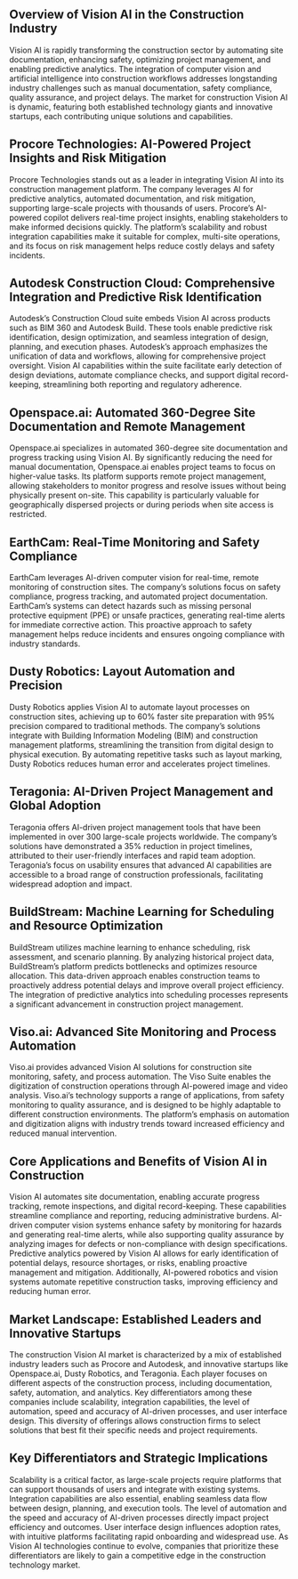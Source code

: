 ## Overview of Vision AI in the Construction Industry

Vision AI is rapidly transforming the construction sector by automating site documentation, enhancing safety, optimizing project management, and enabling predictive analytics. The integration of computer vision and artificial intelligence into construction workflows addresses longstanding industry challenges such as manual documentation, safety compliance, quality assurance, and project delays. The market for construction Vision AI is dynamic, featuring both established technology giants and innovative startups, each contributing unique solutions and capabilities.

## Procore Technologies: AI-Powered Project Insights and Risk Mitigation

Procore Technologies stands out as a leader in integrating Vision AI into its construction management platform. The company leverages AI for predictive analytics, automated documentation, and risk mitigation, supporting large-scale projects with thousands of users. Procore’s AI-powered copilot delivers real-time project insights, enabling stakeholders to make informed decisions quickly. The platform’s scalability and robust integration capabilities make it suitable for complex, multi-site operations, and its focus on risk management helps reduce costly delays and safety incidents.

## Autodesk Construction Cloud: Comprehensive Integration and Predictive Risk Identification

Autodesk’s Construction Cloud suite embeds Vision AI across products such as BIM 360 and Autodesk Build. These tools enable predictive risk identification, design optimization, and seamless integration of design, planning, and execution phases. Autodesk’s approach emphasizes the unification of data and workflows, allowing for comprehensive project oversight. Vision AI capabilities within the suite facilitate early detection of design deviations, automate compliance checks, and support digital record-keeping, streamlining both reporting and regulatory adherence.

## Openspace.ai: Automated 360-Degree Site Documentation and Remote Management

Openspace.ai specializes in automated 360-degree site documentation and progress tracking using Vision AI. By significantly reducing the need for manual documentation, Openspace.ai enables project teams to focus on higher-value tasks. Its platform supports remote project management, allowing stakeholders to monitor progress and resolve issues without being physically present on-site. This capability is particularly valuable for geographically dispersed projects or during periods when site access is restricted.

## EarthCam: Real-Time Monitoring and Safety Compliance

EarthCam leverages AI-driven computer vision for real-time, remote monitoring of construction sites. The company’s solutions focus on safety compliance, progress tracking, and automated project documentation. EarthCam’s systems can detect hazards such as missing personal protective equipment (PPE) or unsafe practices, generating real-time alerts for immediate corrective action. This proactive approach to safety management helps reduce incidents and ensures ongoing compliance with industry standards.

## Dusty Robotics: Layout Automation and Precision

Dusty Robotics applies Vision AI to automate layout processes on construction sites, achieving up to 60% faster site preparation with 95% precision compared to traditional methods. The company’s solutions integrate with Building Information Modeling (BIM) and construction management platforms, streamlining the transition from digital design to physical execution. By automating repetitive tasks such as layout marking, Dusty Robotics reduces human error and accelerates project timelines.

## Teragonia: AI-Driven Project Management and Global Adoption

Teragonia offers AI-driven project management tools that have been implemented in over 300 large-scale projects worldwide. The company’s solutions have demonstrated a 35% reduction in project timelines, attributed to their user-friendly interfaces and rapid team adoption. Teragonia’s focus on usability ensures that advanced AI capabilities are accessible to a broad range of construction professionals, facilitating widespread adoption and impact.

## BuildStream: Machine Learning for Scheduling and Resource Optimization

BuildStream utilizes machine learning to enhance scheduling, risk assessment, and scenario planning. By analyzing historical project data, BuildStream’s platform predicts bottlenecks and optimizes resource allocation. This data-driven approach enables construction teams to proactively address potential delays and improve overall project efficiency. The integration of predictive analytics into scheduling processes represents a significant advancement in construction project management.

## Viso.ai: Advanced Site Monitoring and Process Automation

Viso.ai provides advanced Vision AI solutions for construction site monitoring, safety, and process automation. The Viso Suite enables the digitization of construction operations through AI-powered image and video analysis. Viso.ai’s technology supports a range of applications, from safety monitoring to quality assurance, and is designed to be highly adaptable to different construction environments. The platform’s emphasis on automation and digitization aligns with industry trends toward increased efficiency and reduced manual intervention.

## Core Applications and Benefits of Vision AI in Construction

Vision AI automates site documentation, enabling accurate progress tracking, remote inspections, and digital record-keeping. These capabilities streamline compliance and reporting, reducing administrative burdens. AI-driven computer vision systems enhance safety by monitoring for hazards and generating real-time alerts, while also supporting quality assurance by analyzing images for defects or non-compliance with design specifications. Predictive analytics powered by Vision AI allows for early identification of potential delays, resource shortages, or risks, enabling proactive management and mitigation. Additionally, AI-powered robotics and vision systems automate repetitive construction tasks, improving efficiency and reducing human error.

## Market Landscape: Established Leaders and Innovative Startups

The construction Vision AI market is characterized by a mix of established industry leaders such as Procore and Autodesk, and innovative startups like Openspace.ai, Dusty Robotics, and Teragonia. Each player focuses on different aspects of the construction process, including documentation, safety, automation, and analytics. Key differentiators among these companies include scalability, integration capabilities, the level of automation, speed and accuracy of AI-driven processes, and user interface design. This diversity of offerings allows construction firms to select solutions that best fit their specific needs and project requirements.

## Key Differentiators and Strategic Implications

Scalability is a critical factor, as large-scale projects require platforms that can support thousands of users and integrate with existing systems. Integration capabilities are also essential, enabling seamless data flow between design, planning, and execution tools. The level of automation and the speed and accuracy of AI-driven processes directly impact project efficiency and outcomes. User interface design influences adoption rates, with intuitive platforms facilitating rapid onboarding and widespread use. As Vision AI technologies continue to evolve, companies that prioritize these differentiators are likely to gain a competitive edge in the construction technology market.
